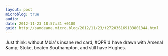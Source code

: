 ```yaml
---
layout: post
microblog: true
audio: 
date: 2012-11-23 18:57:31 +0100
guid: http://samdeane.micro.blog/2012/11/23/t272036169183801344.html
---
```

Just think: without Mbia's insane red card, #QPR'd have drawn with Arsenal &amp;amp; Stoke, beaten Southampton, and still have Hughes.
